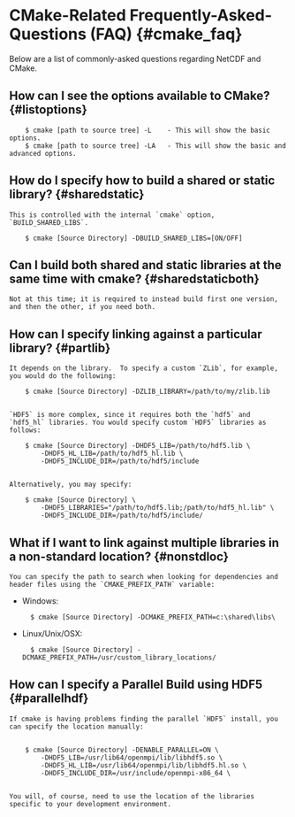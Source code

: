 CMake-Related Frequently-Asked-Questions (FAQ) {#cmake_faq}
==============================================

Below are a list of commonly-asked questions regarding NetCDF and CMake.

## How can I see the options available to CMake? {#listoptions}

        $ cmake [path to source tree] -L	- This will show the basic options.
        $ cmake [path to source tree] -LA	- This will show the basic and advanced options.


## How do I specify how to build a shared or static library? {#sharedstatic}

    This is controlled with the internal `cmake` option, `BUILD_SHARED_LIBS`.

        $ cmake [Source Directory] -DBUILD_SHARED_LIBS=[ON/OFF]


## Can I build both shared and static libraries at the same time with cmake? {#sharedstaticboth}

    Not at this time; it is required to instead build first one version, and then the other, if you need both.

## How can I specify linking against a particular library? {#partlib}

    It depends on the library.  To specify a custom `ZLib`, for example, you would do the following:

        $ cmake [Source Directory] -DZLIB_LIBRARY=/path/to/my/zlib.lib


    `HDF5` is more complex, since it requires both the `hdf5` and `hdf5_hl` libraries. You would specify custom `HDF5` libraries as follows:

        $ cmake [Source Directory] -DHDF5_LIB=/path/to/hdf5.lib \
            -DHDF5_HL_LIB=/path/to/hdf5_hl.lib \
            -DHDF5_INCLUDE_DIR=/path/to/hdf5/include


    Alternatively, you may specify:

        $ cmake [Source Directory] \
            -DHDF5_LIBRARIES="/path/to/hdf5.lib;/path/to/hdf5_hl.lib" \
            -DHDF5_INCLUDE_DIR=/path/to/hdf5/include/

## What if I want to link against multiple libraries in a non-standard location? {#nonstdloc}

    You can specify the path to search when looking for dependencies and header files using the `CMAKE_PREFIX_PATH` variable:

* Windows:

        $ cmake [Source Directory] -DCMAKE_PREFIX_PATH=c:\shared\libs\


* Linux/Unix/OSX:

        $ cmake [Source Directory] -DCMAKE_PREFIX_PATH=/usr/custom_library_locations/		


## How can I specify a Parallel Build using HDF5 {#parallelhdf}

    If cmake is having problems finding the parallel `HDF5` install, you can specify the location manually:


        $ cmake [Source Directory] -DENABLE_PARALLEL=ON \
            -DHDF5_LIB=/usr/lib64/openmpi/lib/libhdf5.so \
            -DHDF5_HL_LIB=/usr/lib64/openmpi/lib/libhdf5.hl.so \
            -DHDF5_INCLUDE_DIR=/usr/include/openmpi-x86_64 \


    You will, of course, need to use the location of the libraries specific to your development environment.
